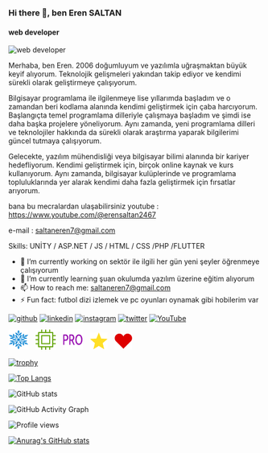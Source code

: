  
### Hi there 👋, ben Eren SALTAN
#### web developer 
![web developer ](https://media.licdn.com/dms/image/D4D16AQGo1mH7uvOAUw/profile-displaybackgroundimage-shrink_350_1400/0/1669944097268?e=1686787200&v=beta&t=ZE8JnDLGafUE2y-3eLeV7Zef5mkWSblzrA3xOWx4s4s)

Merhaba, ben Eren. 2006 doğumluyum ve yazılımla uğraşmaktan büyük keyif alıyorum. Teknolojik gelişmeleri yakından takip ediyor ve kendimi sürekli olarak geliştirmeye çalışıyorum.

Bilgisayar programlama ile ilgilenmeye lise yıllarımda başladım ve o zamandan beri kodlama alanında kendimi geliştirmek için çaba harcıyorum. Başlangıçta temel programlama dilleriyle çalışmaya başladım ve şimdi ise daha başka projelere yöneliyorum. Aynı zamanda, yeni programlama dilleri ve teknolojiler hakkında da sürekli olarak araştırma yaparak bilgilerimi güncel tutmaya çalışıyorum.

Gelecekte, yazılım mühendisliği veya bilgisayar bilimi alanında bir kariyer hedefliyorum. Kendimi geliştirmek için, birçok online kaynak ve kurs kullanıyorum. Aynı zamanda, bilgisayar kulüplerinde ve programlama topluluklarında yer alarak kendimi daha fazla geliştirmek için fırsatlar arıyorum.

bana bu mecralardan ulaşabilirsiniz youtube : https://www.youtube.com/@erensaltan2467

e-mail : saltaneren7@gmail.com

Skills: UNİTY / ASP.NET / JS / HTML / CSS /PHP /FLUTTER

- 🔭 I’m currently working on sektör ile ilgili her gün yeni şeyler öğrenmeye çalışıyorum 
- 🌱 I’m currently learning şuan okulumda yazılım üzerine eğitim alıyorum 
- 📫 How to reach me: saltaneren7@gmail.com 
- ⚡ Fun fact: futbol dizi izlemek ve pc oyunları oynamak gibi hobilerim var  


[<img src='https://cdn.jsdelivr.net/npm/simple-icons@3.0.1/icons/github.svg' alt='github' height='40'>](https://github.com/https://github.com/saltaneren)  [<img src='https://cdn.jsdelivr.net/npm/simple-icons@3.0.1/icons/linkedin.svg' alt='linkedin' height='40'>](https://www.linkedin.com/in/https://www.linkedin.com/in/eren-saltan-64b149259//)  [<img src='https://cdn.jsdelivr.net/npm/simple-icons@3.0.1/icons/instagram.svg' alt='instagram' height='40'>](https://www.instagram.com/https://www.instagram.com/saltaneren//)  [<img src='https://cdn.jsdelivr.net/npm/simple-icons@3.0.1/icons/twitter.svg' alt='twitter' height='40'>](https://twitter.com/https://twitter.com/saltan_eren)  [<img src='https://cdn.jsdelivr.net/npm/simple-icons@3.0.1/icons/youtube.svg' alt='YouTube' height='40'>](https://www.youtube.com/channel/https://www.youtube.com/channel/UCjMtueyYgIk438UntA7xZIA)  

<a href='https://archiveprogram.github.com/'><img src='https://raw.githubusercontent.com/acervenky/animated-github-badges/master/assets/acbadge.gif' width='40' height='40'></a> <a href='https://docs.github.com/en/developers'><img src='https://raw.githubusercontent.com/acervenky/animated-github-badges/master/assets/devbadge.gif' width='40' height='40'></a> <a href='https://github.com/pricing'><img src='https://raw.githubusercontent.com/acervenky/animated-github-badges/master/assets/pro.gif' width='40' height='40'></a> <a href='https://stars.github.com/'><img src='https://raw.githubusercontent.com/acervenky/animated-github-badges/master/assets/starbadge.gif' width='35' height='35'></a> <a href='https://docs.github.com/en/github/supporting-the-open-source-community-with-github-sponsors'><img src='https://raw.githubusercontent.com/acervenky/animated-github-badges/master/assets/sponsorbadge.gif' width='35' height='35'></a> 

[![trophy](https://github-profile-trophy.vercel.app/?username=https://github.com/saltaneren)](https://github.com/ryo-ma/github-profile-trophy)

[![Top Langs](https://github-readme-stats.vercel.app/api/top-langs/?username=https://github.com/saltaneren)](https://github.com/anuraghazra/github-readme-stats)

![GitHub stats](https://github-readme-stats.vercel.app/api?username=https://github.com/saltaneren&show_icons=true)  

![GitHub Activity Graph](https://activity-graph.herokuapp.com/graph?username=https://github.com/saltaneren)  

![Profile views](https://gpvc.arturio.dev/https://github.com/saltaneren)  

[![Anurag's GitHub stats](https://github-readme-stats.vercel.app/api?username=saltaneren)](https://github.com/anuraghazra/github-readme-stats)







